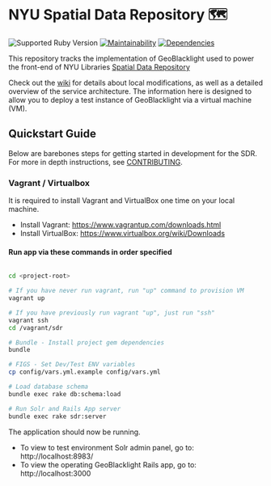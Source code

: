# NYU Spatial Data Repository 🗺️

![Supported Ruby Version](https://img.shields.io/badge/ruby%20version-2.5.7-green?style=flat-square) [![Maintainability](https://api.codeclimate.com/v1/badges/080a26a69fcbdb0e6286/maintainability?style=flat-square)](https://codeclimate.com/github/NYULibraries/spatial_data_repository/maintainability)  [![Dependencies](https://img.shields.io/librariesio/github/NYULibraries/spatial_data_repository?style=flat-square)](https://libraries.io/github/NYULibraries/spatial_data_repository)

This repository tracks the implementation of GeoBlacklight used to power the front-end of NYU Libraries [Spatial Data Repository](https://geo.nyu.edu)

Check out the [wiki](https://github.com/NYULibraries/spatial_data_repository/wiki) for details about local modifications, as well as a detailed overview of the service architecture. The information here is designed to allow you to deploy a test instance of GeoBlacklight via a virtual machine (VM).

## Quickstart Guide

Below are barebones steps for getting started in development for the SDR. For more in depth instructions, see [CONTRIBUTING](CONTRIBUTING.md). 

### Vagrant / Virtualbox

It is required to install Vagrant and VirtualBox one time on your local machine.

* Install Vagrant: https://www.vagrantup.com/downloads.html
* Install VirtualBox: https://www.virtualbox.org/wiki/Downloads

#### Run app via these commands in order specified

```bash

cd <project-root>

# If you have never run vagrant, run "up" command to provision VM
vagrant up

# If you have previously run vagrant "up", just run "ssh"
vagrant ssh
cd /vagrant/sdr

# Bundle - Install project gem dependencies
bundle

# FIGS - Set Dev/Test ENV variables
cp config/vars.yml.example config/vars.yml

# Load database schema
bundle exec rake db:schema:load

# Run Solr and Rails App server
bundle exec rake sdr:server
```

The application should now be running.

* To view to test environment Solr admin panel, go to: http://localhost:8983/
* To view the operating GeoBlacklight Rails app, go to: http://localhost:3000

